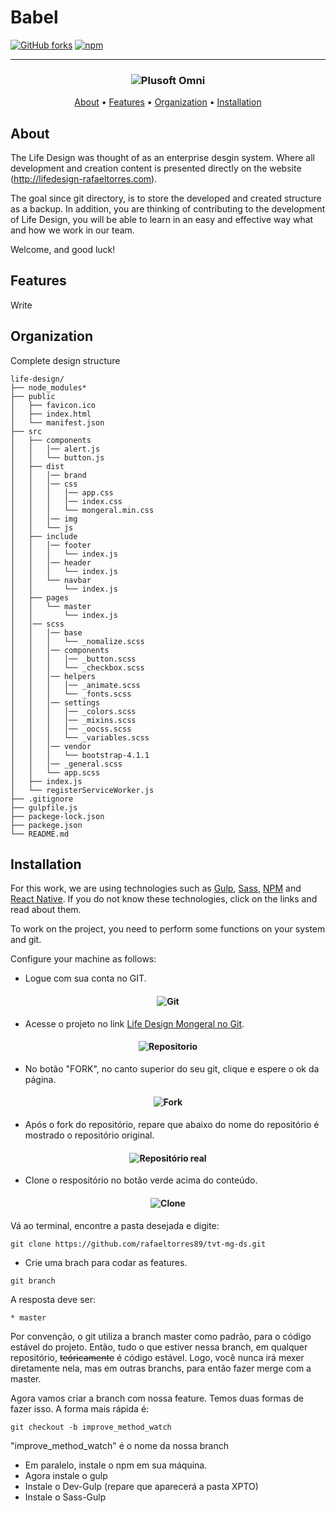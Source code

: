 # Babel

[![GitHub forks](https://img.shields.io/github/forks/rafaeltorres89/tvt-mg-ds.svg)](https://github.com/rafaeltorres89/tvt-mg-ds/network)
[![npm](https://img.shields.io/npm/v/npm.svg)](https://github.com/rafaeltorres89/tvt-mg-ds/npm)

-------

<h3 align="center">
  <img src="https://www.plusoft.com.br/wp-content/uploads/2017/02/Descubra-as-possibilidades-e-oportunidades-do-omni-Plusoft.jpg" alt="Plusoft Omni" />
</h3>

<p align="center">
    <a href="#about">About</a> &bull;
    <a href="#features">Features</a> &bull;
    <a href="#organization">Organization</a> &bull;
    <a href="#installation">Installation</a>
</p>

## About

The Life Design was thought of as an enterprise desgin system. Where all development and creation content is presented directly on the website (http://lifedesign-rafaeltorres.com).

The goal since git directory, is to store the developed and created structure as a backup. In addition, you are thinking of contributing to the development of Life Design, you will be able to learn in an easy and effective way what and how we work in our team.

Welcome, and good luck!



## Features

Write



## Organization

Complete design structure

```
life-design/
├── node_modules*
├── public
│   ├── favicon.ico
│   ├── index.html
│   └── manifest.json
├── src
│   ├── components
│   │   │── alert.js
│   │   └── button.js
│   ├── dist
│   │   │── brand
│   │   │── css
│   │   │   │── app.css
│   │   │   │── index.css
│   │   │   └── mongeral.min.css
│   │   │── img
│   │   └── js
│   ├── include
│   │   │── footer
│   │   │   └── index.js
│   │   │── header
│   │   │   └── index.js
│   │   └── navbar
│   │       └── index.js
│   ├── pages
│   │   └── master
│   │       └── index.js
│   │── scss
│   │   │── base
│   │   │   └── _nomalize.scss
│   │   │── components
│   │   │   │── _button.scss
│   │   │   └── _checkbox.scss
│   │   │── helpers
│   │   │   │── _animate.scss
│   │   │   └── _fonts.scss
│   │   │── settings
│   │   │   │── _colors.scss
│   │   │   │── _mixins.scss
│   │   │   │── _oocss.scss
│   │   │   └── _variables.scss
│   │   │── vendor
│   │   │   └── bootstrap-4.1.1
│   │   │── _general.scss
│   │   └── app.scss
│   ├── index.js
│   └── registerServiceWorker.js
├── .gitignore
├── gulpfile.js
├── packege-lock.json
├── packege.json
└── README.md
```



## Installation

For this work, we are using technologies such as [Gulp](https://gulpjs.com/), [Sass](https://sass-lang.com/), [NPM](https://www.npmjs.com/) and [React Native](http://www.reactnative.com/). If you do not know these technologies, click on the links and read about them.

To work on the project, you need to perform some functions on your system and git.

Configure your machine as follows:

* Logue com sua conta no GIT.

<h4 align="center">
  <img src="https://image.ibb.co/cmZs7T/git_init.png" alt="Git" />
</h4>

* Acesse o projeto no link [Life Design Mongeral no Git](https://github.com/rafaeltorres89/tvt-mg-ds).

<h4 align="center">
  <img src="https://image.ibb.co/hzxR1o/git_repositorio.png" alt="Repositorio" />
</h4>

* No botão "FORK", no canto superior do seu git, clique e espere o ok da página. 

<h4 align="center">
  <img src="https://blog.da2k.com.br/uploads/2015/02/fork-repository.png" alt="Fork" />
</h4>

* Após o fork do repositório, repare que abaixo do nome do repositório é mostrado o repositório original.

<h4 align="center">
  <img src="https://blog.da2k.com.br/uploads/2015/02/forked-from.png" alt="Repositório real" />
</h4>

* Clone o respositório no botão verde acima do conteúdo. 

<h4 align="center">
  <img src="https://image.ibb.co/fDvw1o/clone.png" alt="Clone" />
</h4>

Vá ao terminal, encontre a pasta desejada e digite:
```
git clone https://github.com/rafaeltorres89/tvt-mg-ds.git
```

* Crie uma brach para codar as features. 
```
git branch
```
A resposta deve ser: 
```
* master
```
Por convenção, o git utiliza a branch master como padrão, para o código estável do projeto. Então, tudo o que estiver nessa branch, em qualquer repositório, ~~teóricamente~~ é código estável. Logo, você nunca irá mexer diretamente nela, mas em outras branchs, para então fazer merge com a master.

Agora vamos criar a branch com nossa feature. Temos duas formas de fazer isso. A forma mais rápida é:
```
git checkout -b improve_method_watch
```
"improve_method_watch" é o nome da nossa branch

* Em paralelo, instale o npm em sua máquina.
* Agora instale o gulp
* Instale o Dev-Gulp (repare que aparecerá a pasta XPTO)
* Instale o Sass-Gulp